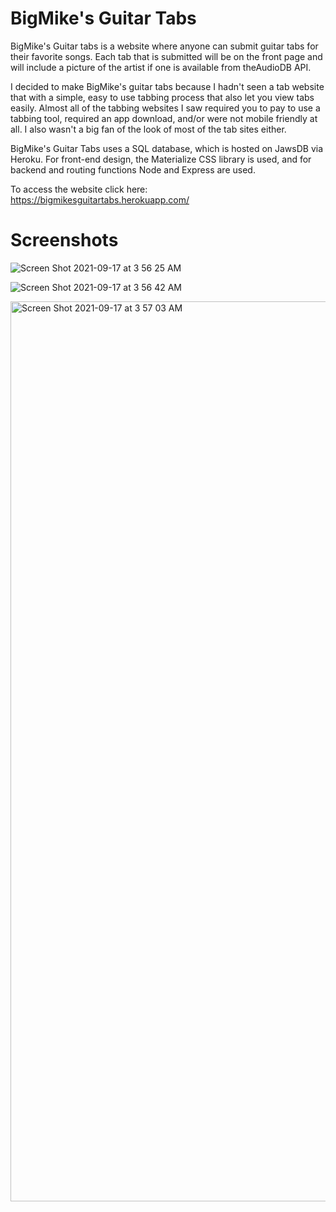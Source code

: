 # BigMike's Guitar Tabs

BigMike's Guitar tabs is a website where anyone can submit guitar tabs for their favorite songs. Each tab that is submitted will be on the front page and will include a picture of the artist if one is available from theAudioDB API. 

I decided to make BigMike's guitar tabs because I hadn't seen a tab website that with a simple, easy to use tabbing process that also let you view tabs easily. Almost all of the tabbing websites I saw required you to pay to use a tabbing tool, required an app download, and/or were not mobile friendly at all. I also wasn't a big fan of the look of most of the tab sites either. 

BigMike's Guitar Tabs uses a SQL database, which is hosted on JawsDB via Heroku. For front-end design, the Materialize CSS library is used, and for backend and routing functions Node and Express are used. 

To access the website click here: https://bigmikesguitartabs.herokuapp.com/

# Screenshots

![Screen Shot 2021-09-17 at 3 56 25 AM](https://user-images.githubusercontent.com/82760568/133776385-8518080c-3395-4ade-8a9e-4cf7b5d362c8.png)

![Screen Shot 2021-09-17 at 3 56 42 AM](https://user-images.githubusercontent.com/82760568/133776432-4b8293a0-99cc-46c0-a8b5-97e7342e8b3f.png)

<img width="1440" alt="Screen Shot 2021-09-17 at 3 57 03 AM" src="https://user-images.githubusercontent.com/82760568/133772339-70956343-4956-4437-a7e8-f4d560ea2374.png">